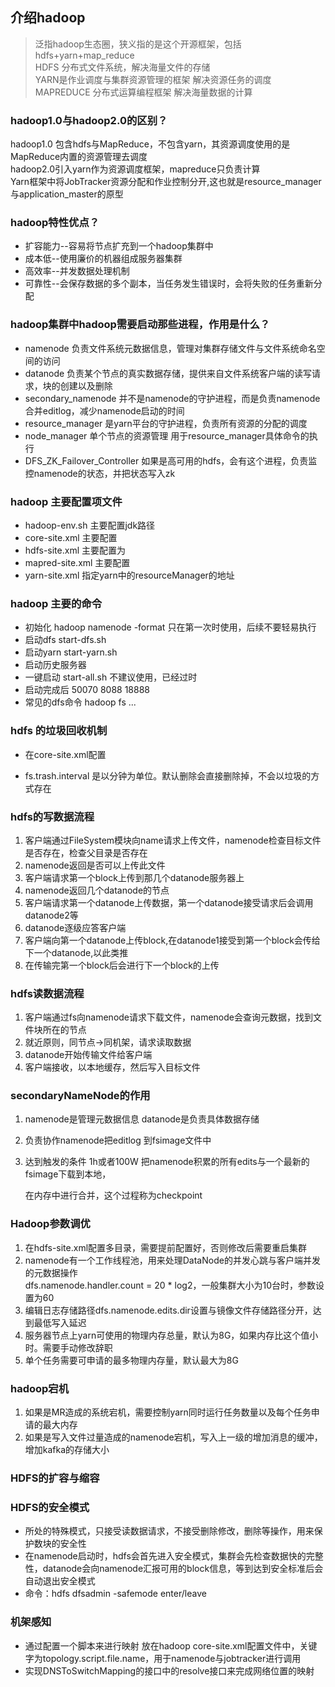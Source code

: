 ## 介绍hadoop
  > 泛指hadoop生态圈，狭义指的是这个开源框架，包括hdfs+yarn+map_reduce  
  > HDFS 分布式文件系统，解决海量文件的存储  
  > YARN是作业调度与集群资源管理的框架 解决资源任务的调度  
  > MAPREDUCE 分布式运算编程框架 解决海量数据的计算   

### hadoop1.0与hadoop2.0的区别？

hadoop1.0 包含hdfs与MapReduce，不包含yarn，其资源调度使用的是MapReduce内置的资源管理去调度  
hadoop2.0引入yarn作为资源调度框架，mapreduce只负责计算  
Yarn框架中将JobTracker资源分配和作业控制分开,这也就是resource_manager与application_master的原型  

### hadoop特性优点？

- 扩容能力--容易将节点扩充到一个hadoop集群中
- 成本低--使用廉价的机器组成服务器集群
- 高效率--并发数据处理机制
- 可靠性--会保存数据的多个副本，当任务发生错误时，会将失败的任务重新分配

### hadoop集群中hadoop需要启动那些进程，作用是什么？

- namenode 负责文件系统元数据信息，管理对集群存储文件与文件系统命名空间的访问
- datanode  负责某个节点的真实数据存储，提供来自文件系统客户端的读写请求，块的创建以及删除
- secondary_namenode  并不是namenode的守护进程，而是负责namenode合并editlog，减少namenode启动的时间
- resource_manager 是yarn平台的守护进程，负责所有资源的分配的调度
- node_manager 单个节点的资源管理 用于resource_manager具体命令的执行
- DFS_ZK_Failover_Controller 如果是高可用的hdfs，会有这个进程，负责监控namenode的状态，并把状态写入zk

### hadoop 主要配置项文件

- hadoop-env.sh  主要配置jdk路径
- core-site.xml  主要配置
- hdfs-site.xml  主要配置为
- mapred-site.xml  主要配置
- yarn-site.xml  指定yarn中的resourceManager的地址

### hadoop 主要的命令

- 初始化 hadoop namenode -format  只在第一次时使用，后续不要轻易执行
- 启动dfs start-dfs.sh
- 启动yarn start-yarn.sh
- 启动历史服务器 
- 一键启动  start-all.sh 不建议使用，已经过时
- 启动完成后 50070 8088 18888
- 常见的dfs命令  hadoop fs ...

### hdfs 的垃圾回收机制 

- 在core-site.xml配置

- fs.trash.interval 是以分钟为单位。默认删除会直接删除掉，不会以垃圾的方式存在 

### hdfs的写数据流程

1. 客户端通过FileSystem模块向name请求上传文件，namenode检查目标文件是否存在，检查父目录是否存在
2. namenode返回是否可以上传此文件
3. 客户端请求第一个block上传到那几个datanode服务器上
4. namenode返回几个datanode的节点
5. 客户端请求第一个datanode上传数据，第一个datanode接受请求后会调用datanode2等
6. datanode逐级应答客户端
7. 客户端向第一个datanode上传block,在datanode1接受到第一个block会传给下一个datanode,以此类推
8. 在传输完第一个block后会进行下一个block的上传

### hdfs读数据流程

1. 客户端通过fs向namenode请求下载文件，namenode会查询元数据，找到文件块所在的节点
2. 就近原则，同节点->同机架，请求读取数据
3. datanode开始传输文件给客户端
4. 客户端接收，以本地缓存，然后写入目标文件

### secondaryNameNode的作用

1. namenode是管理元数据信息 datanode是负责具体数据存储

2. 负责协作namenode把editlog 到fsimage文件中

3. 达到触发的条件 1h或者100W 把namenode积累的所有edits与一个最新的fsimage下载到本地，

   在内存中进行合并，这个过程称为checkpoint

### Hadoop参数调优

1. 在hdfs-site.xml配置多目录，需要提前配置好，否则修改后需要重启集群
2. namenode有一个工作线程池，用来处理DataNode的并发心跳与客户端并发的元数据操作  
   dfs.namenode.handler.count = 20 * log2，一般集群大小为10台时，参数设置为60  
3. 编辑日志存储路径dfs.namenode.edits.dir设置与镜像文件存储路径分开，达到最低写入延迟
4. 服务器节点上yarn可使用的物理内存总量，默认为8G，如果内存比这个值小时。需要手动修改辞职
5. 单个任务需要可申请的最多物理内存量，默认最大为8G

### hadoop宕机

1. 如果是MR造成的系统宕机，需要控制yarn同时运行任务数量以及每个任务申请的最大内存
2. 如果是写入文件过量造成的namenode宕机，写入上一级的增加消息的缓冲，增加kafka的存储大小

### HDFS的扩容与缩容

### HDFS的安全模式

- 所处的特殊模式，只接受读数据请求，不接受删除修改，删除等操作，用来保护数块的安全性
- 在namenode启动时，hdfs会首先进入安全模式，集群会先检查数据快的完整性，datanode会向namenode汇报可用的block信息，等到达到安全标准后会自动退出安全模式
- 命令：hdfs dfsadmin -safemode enter/leave

### 机架感知

- 通过配置一个脚本来进行映射  放在hadoop core-site.xml配置文件中，关键字为topology.script.file.name，用于namenode与jobtracker进行调用
- 实现DNSToSwitchMapping的接口中的resolve接口来完成网络位置的映射